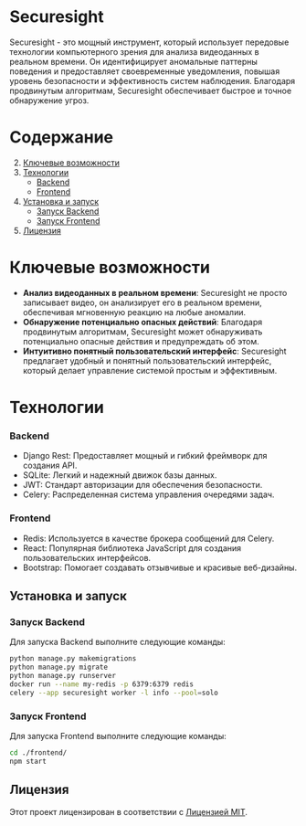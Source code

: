 # Securesight

Securesight - это мощный инструмент, который использует передовые технологии компьютерного зрения для анализа видеоданных в реальном времени. Он идентифицирует аномальные паттерны поведения и предоставляет своевременные уведомления, повышая уровень безопасности и эффективность систем наблюдения. Благодаря продвинутым алгоритмам, Securesight обеспечивает быстрое и точное обнаружение угроз.

# Содержание

2. [Ключевые возможности](#ключевые-возможности)
3. [Технологии](#технологии)
   - [Backend](#backend)
   - [Frontend](#frontend)
4. [Установка и запуск](#установка-и-запуск)
   - [Запуск Backend](#запуск-backend)
   - [Запуск Frontend](#запуск-frontend)
5. [Лицензия](#лицензия)

# Ключевые возможности

- **Анализ видеоданных в реальном времени**: Securesight не просто записывает видео, он анализирует его в реальном времени, обеспечивая мгновенную реакцию на любые аномалии.
- **Обнаружение потенциально опасных действий**: Благодаря продвинутым алгоритмам, Securesight может обнаруживать потенциально опасные действия и предупреждать об этом.
- **Интуитивно понятный пользовательский интерфейс**: Securesight предлагает удобный и понятный пользовательский интерфейс, который делает управление системой простым и эффективным.

# Технологии

### Backend

- Django Rest: Предоставляет мощный и гибкий фреймворк для создания API.
- SQLite: Легкий и надежный движок базы данных.
- JWT: Стандарт авторизации для обеспечения безопасности.
- Celery: Распределенная система управления очередями задач.

### Frontend

- Redis: Используется в качестве брокера сообщений для Celery.
- React: Популярная библиотека JavaScript для создания пользовательских интерфейсов.
- Bootstrap: Помогает создавать отзывчивые и красивые веб-дизайны.

## Установка и запуск

### Запуск Backend

Для запуска Backend выполните следующие команды:

```bash
python manage.py makemigrations
python manage.py migrate
python manage.py runserver
docker run --name my-redis -p 6379:6379 redis
celery --app securesight worker -l info --pool=solo
```

### Запуск Frontend

Для запуска Frontend выполните следующие команды:

```bash
cd ./frontend/
npm start
```

## Лицензия

Этот проект лицензирован в соответствии с [Лицензией MIT](LICENSE).
